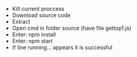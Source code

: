 - Kill current proccess
- Download source code
- Extract 
- Open cmd in folder source (have file gettop1.js)
- Enter: npm install
- Enter: npm start
- If line running... appears it is successful
